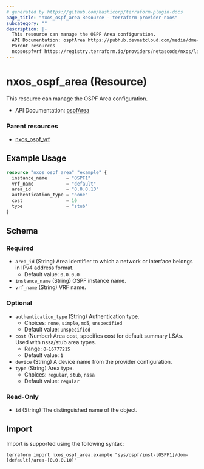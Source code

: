 ```yaml
---
# generated by https://github.com/hashicorp/terraform-plugin-docs
page_title: "nxos_ospf_area Resource - terraform-provider-nxos"
subcategory: ""
description: |-
  This resource can manage the OSPF Area configuration.
  API Documentation: ospfArea https://pubhub.devnetcloud.com/media/dme-docs-10-2-2/docs/Routing%20and%20Forwarding/ospf:Area/
  Parent resources
  nxosospfvrf https://registry.terraform.io/providers/netascode/nxos/latest/docs/resources/ospf_vrf
---
```


# nxos_ospf_area (Resource)

This resource can manage the OSPF Area configuration.

- API Documentation: [ospfArea](https://pubhub.devnetcloud.com/media/dme-docs-10-2-2/docs/Routing%20and%20Forwarding/ospf:Area/)

### Parent resources

- [nxos_ospf_vrf](https://registry.terraform.io/providers/netascode/nxos/latest/docs/resources/ospf_vrf)

## Example Usage

```terraform
resource "nxos_ospf_area" "example" {
  instance_name       = "OSPF1"
  vrf_name            = "default"
  area_id             = "0.0.0.10"
  authentication_type = "none"
  cost                = 10
  type                = "stub"
}
```

<!-- schema generated by tfplugindocs -->
## Schema

### Required

- `area_id` (String) Area identifier to which a network or interface belongs in IPv4 address format.
  - Default value: `0.0.0.0`
- `instance_name` (String) OSPF instance name.
- `vrf_name` (String) VRF name.

### Optional

- `authentication_type` (String) Authentication type.
  - Choices: `none`, `simple`, `md5`, `unspecified`
  - Default value: `unspecified`
- `cost` (Number) Area cost, specifies cost for default summary LSAs. Used with nssa/stub area types.
  - Range: `0`-`16777215`
  - Default value: `1`
- `device` (String) A device name from the provider configuration.
- `type` (String) Area type.
  - Choices: `regular`, `stub`, `nssa`
  - Default value: `regular`

### Read-Only

- `id` (String) The distinguished name of the object.

## Import

Import is supported using the following syntax:

```shell
terraform import nxos_ospf_area.example "sys/ospf/inst-[OSPF1]/dom-[default]/area-[0.0.0.10]"
```
